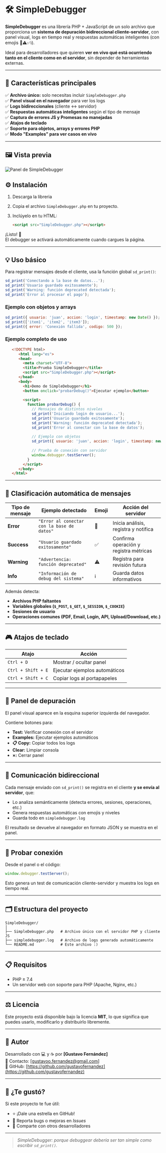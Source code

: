 # 🛠️ SimpleDebugger

**SimpleDebugger** es una librería PHP + JavaScript de un solo archivo que proporciona un **sistema de depuración bidireccional cliente-servidor**, con panel visual, logs en tiempo real y respuestas automáticas inteligentes (con emojis 🚨⚠️✅ℹ️).

Ideal para desarrolladores que quieren **ver en vivo qué está ocurriendo tanto en el cliente como en el servidor**, sin depender de herramientas externas.

---

## 🚀 Características principales

✅ **Archivo único:** solo necesitas incluir `SimpleDebugger.php`  
✅ **Panel visual en el navegador** para ver los logs  
✅ **Logs bidireccionales** (cliente ↔ servidor)  
✅ **Respuestas automáticas inteligentes** según el tipo de mensaje  
✅ **Captura de errores JS y Promesas no manejadas**  
✅ **Atajos de teclado**  
✅ **Soporte para objetos, arrays y errores PHP**  
✅ **Modo "Examples" para ver casos en vivo**

---

## 🖼️ Vista previa

![Panel de SimpleDebugger](SimpleDebugger.png)

## ⚙️ Instalación

1. Descarga la libreria

2. Copia el archivo `SimpleDebugger.php` en tu proyecto.

3. Inclúyelo en tu HTML:

   ```html
   <script src="SimpleDebugger.php"></script>
   ```

¡Listo! 🎉  
El debugger se activará automáticamente cuando cargues la página.

---

## 💡 Uso básico

Para registrar mensajes desde el cliente, usa la función global `sd_print()`:

```js
sd_print('Conectando a la base de datos...');
sd_print('Usuario guardado exitosamente');
sd_print('Warning: función deprecated detectada');
sd_print('Error al procesar el pago');
```

### Ejemplo con objetos y arrays

```js
sd_print({ usuario: 'juan', accion: 'login', timestamp: new Date() });
sd_print(['item1', 'item2', 'item3']);
sd_print({ error: 'Conexión fallida', codigo: 500 });
```

### Ejemplo completo de uso

```html
   <!DOCTYPE html>
      <html lang="es">
      <head>
        <meta charset="UTF-8">
        <title>Prueba SimpleDebugger</title>
        <script src="SimpleDebugger.php"></script>
      </head>
      <body>
        <h1>Demo de SimpleDebugger</h1>
        <button onclick="probarDebug()">Ejecutar ejemplo</button>
      
        <script>
          function probarDebug() {
            // Mensajes de distintos niveles
            sd_print('Iniciando login de usuario...');
            sd_print('Usuario guardado exitosamente');
            sd_print('Warning: función deprecated detectada');
            sd_print('Error al conectar con la base de datos');
      
            // Ejemplo con objetos
            sd_print({ usuario: 'juan', accion: 'login', timestamp: new Date() });
      
            // Prueba de conexión con servidor
            window.debugger.testServer();
          }
        </script>
      </body>
   </html>
```
---

## 🧠 Clasificación automática de mensajes

| Tipo de mensaje | Ejemplo detectado | Emoji | Acción del servidor |
|------------------|------------------|--------|----------------------|
| **Error** | `"Error al conectar con la base de datos"` | 🚨 | Inicia análisis, registra y notifica |
| **Success** | `"Usuario guardado exitosamente"` | ✅ | Confirma operación y registra métricas |
| **Warning** | `"Advertencia: función deprecated"` | ⚠️ | Registra para revisión futura |
| **Info** | `"Información de debug del sistema"` | ℹ️ | Guarda datos informativos |

Además detecta:
- **Archivos PHP faltantes**
- **Variables globales (`$_POST`, `$_GET`, `$_SESSION`, `$_COOKIE`)**
- **Sesiones de usuario**
- **Operaciones comunes (PDF, Email, Login, API, Upload/Download, etc.)**

---

## 🎮 Atajos de teclado

| Atajo | Acción |
|-------|--------|
| `Ctrl + D` | Mostrar / ocultar panel |
| `Ctrl + Shift + E` | Ejecutar ejemplos automáticos |
| `Ctrl + Shift + C` | Copiar logs al portapapeles |

---

## 🧰 Panel de depuración

El panel visual aparece en la esquina superior izquierda del navegador.

Contiene botones para:
- **Test:** Verificar conexión con el servidor
- **Examples:** Ejecutar ejemplos automáticos
- **📋 Copy:** Copiar todos los logs
- **Clear:** Limpiar consola
- **×:** Cerrar panel

---

## 🔁 Comunicación bidireccional

Cada mensaje enviado con `sd_print()` se registra en el cliente **y se envía al servidor**, que:
- Lo analiza semánticamente (detecta errores, sesiones, operaciones, etc.)
- Genera respuestas automáticas con emojis y niveles
- Guarda todo en `simpledebugger.log`

El resultado se devuelve al navegador en formato JSON y se muestra en el panel.

---

## 🧪 Probar conexión

Desde el panel o el código:

```js
window.debugger.testServer();
```

Esto genera un test de comunicación cliente-servidor y muestra los logs en tiempo real.

---

## 🗂️ Estructura del proyecto

```
SimpleDebugger/
│
├── SimpleDebugger.php   # Archivo único con el servidor PHP y cliente JS
├── simpledebugger.log   # Archivo de logs generado automáticamente
└── README.md            # Este archivo :)
```

---

## 📋 Requisitos

- PHP ≥ 7.4  
- Un servidor web con soporte para PHP (Apache, Nginx, etc.)

---

## ⚖️ Licencia

Este proyecto está disponible bajo la licencia **MIT**, lo que significa que puedes usarlo, modificarlo y distribuirlo libremente.

---

## 💬 Autor

Desarrollado con 💻 y ☕ por **[Gustavo Fernández]**  
📧 Contacto: [gustavoo.fernandez@gmail.com]  
🐙 GitHub: [https://github.com/gustavofernandez](https://github.com/gustavofernandez)

---

## 🌟 ¿Te gustó?

Si este proyecto te fue útil:
- ⭐ ¡Dale una estrella en GitHub!
- 🐛 Reporta bugs o mejoras en *Issues*
- 💬 Comparte con otros desarrolladores

---

> _SimpleDebugger: porque debuggear debería ser tan simple como escribir `sd_print()`._
